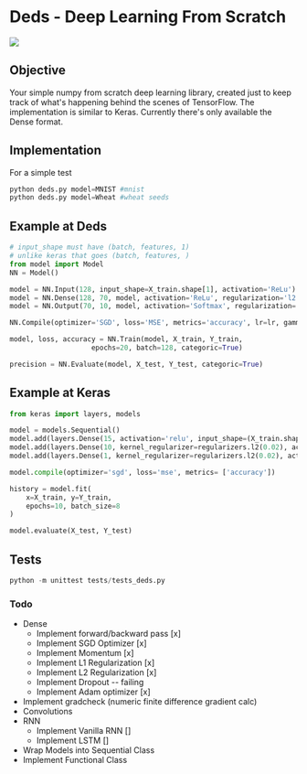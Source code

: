 # Deds - Deep Learning From Scratch

![](https://img.shields.io/badge/tests-passing-green)

## Objective
Your simple numpy from scratch deep learning library, created just to keep track of what's happening behind the scenes of TensorFlow. The implementation is similar to Keras. Currently there's only available the Dense format.

## Implementation
For a simple test

```python
python deds.py model=MNIST #mnist
python deds.py model=Wheat #wheat seeds 
```

## Example at Deds
```python
# input_shape must have (batch, features, 1)
# unlike keras that goes (batch, features, )
from model import Model
NN = Model()

model = NN.Input(128, input_shape=X_train.shape[1], activation='ReLu')
model = NN.Dense(128, 70, model, activation='ReLu', regularization='l2', reg=0.00001) 
model = NN.Output(70, 10, model, activation='Softmax', regularization='l1', reg=0.0001)

NN.Compile(optimizer='SGD', loss='MSE', metrics='accuracy', lr=lr, gamma=gamma)

model, loss, accuracy = NN.Train(model, X_train, Y_train, 
                    epochs=20, batch=128, categoric=True)

precision = NN.Evaluate(model, X_test, Y_test, categoric=True)
```

## Example at Keras
```python
from keras import layers, models

model = models.Sequential()
model.add(layers.Dense(15, activation='relu', input_shape=(X_train.shape[1],)))
model.add(layers.Dense(10, kernel_regularizer=regularizers.l2(0.02), activation='relu'))
model.add(layers.Dense(1, kernel_regularizer=regularizers.l2(0.02), activation='linear'))

model.compile(optimizer='sgd', loss='mse', metrics= ['accuracy'])

history = model.fit(
    x=X_train, y=Y_train, 
    epochs=10, batch_size=8
)

model.evaluate(X_test, Y_test)

```


## Tests

```python
python -m unittest tests/tests_deds.py
```

### Todo
* Dense 
    * Implement forward/backward pass [x]
    * Implement SGD Optimizer [x]
    * Implement Momentum [x]
    * Implement L1 Regularization [x]
    * Implement L2 Regularization [x]
    * Implement Dropout -- failing
    * Implement Adam optimizer [x]
* Implement gradcheck (numeric finite difference gradient calc)
* Convolutions
* RNN 
    * Implement Vanilla RNN [] 
    * Implement LSTM []
* Wrap Models into Sequential Class 
* Implement Functional Class 